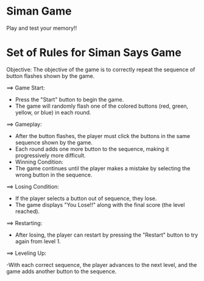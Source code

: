 # Siman Game 

Play and test your memory!! 

# Set of Rules for Siman Says Game

Objective:
The objective of the game is to correctly repeat the sequence of button flashes shown by the game.

==> Game Start:

- Press the "Start" button to begin the game.
- The game will randomly flash one of the colored buttons (red, green, yellow, or blue) in each round.
  
==> Gameplay:

- After the button flashes, the player must click the buttons in the same sequence shown by the game.
- Each round adds one more button to the sequence, making it progressively more difficult.
- Winning Condition:
- The game continues until the player makes a mistake by selecting the wrong button in the sequence.

==> Losing Condition:

- If the player selects a button out of sequence, they lose.
- The game displays "You Lose!!" along with the final score (the level reached).

==> Restarting:

- After losing, the player can restart by pressing the "Restart" button to try again from level 1.

==> Leveling Up:

-With each correct sequence, the player advances to the next level, and the game adds another button to the sequence.

